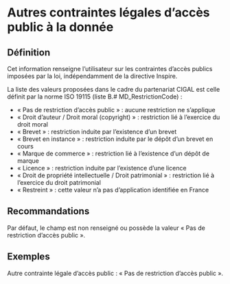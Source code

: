 <!-- Begin @dataLegalAccessOtherConstraints.md -->

# Autres contraintes légales d’accès public à la donnée

## Définition

Cet information renseigne l’utilisateur sur les contraintes d’accès publics imposées par la loi, indépendamment de la directive Inspire.

La liste des valeurs proposées dans le cadre du partenariat CIGAL est celle définit par la norme ISO 19115 (liste B.# MD_RestrictionCode) :

- « Pas de restriction d’accès public » : aucune restriction ne s’applique
- « Droit d’auteur / Droit moral (copyright) » : restriction lié à l’exercice du droit moral
- « Brevet » : restriction induite par l’existence d’un brevet
- « Brevet en instance » : restriction induite par le dépôt d’un brevet en cours
- « Marque de commerce » : restriction lié à l’existence d’un dépôt de marque
- « Licence » : restriction induite par l’existence d’une licence
- « Droit de propriété intellectuelle / Droit patrimonial » : restriction lié à l’exercice du droit patrimonial
- « Restreint » : cette valeur n’a pas d’application identifiée en France

## Recommandations

Par défaut, le champ est non renseigné ou possède la valeur « Pas de restriction d’accès public ».

## Exemples

Autre contrainte légale d’accès public : « Pas de restriction d’accès public ».

<!-- End @dataLegalAccessOtherConstraints.md -->
